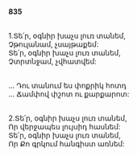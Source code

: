 **835**

\
1.Տե՛ր, օգնիր խաչս լուռ տանեմ,\
Չթուլանամ, չսայթաքեմ:\
Տե՛ր, օգնիր խաչս լուռ տանեմ,\
Չտրտնջամ, չվհատվեմ:

\
 ... Դու տանում ես փոքրիկ հոտդ\
 ... Ճամփով փշոտ ու քարքարոտ:

\
2.Տե՛ր, օգնիր խաչս լուռ տանեմ,\
Որ վերջապես լույսիդ հասնեմ:\
Տե՛ր, օգնիր խաչս լուռ տանեմ,\
Որ Քո գրկում հանգիստ առնեմ:
